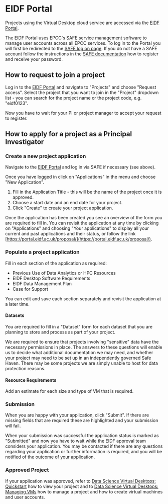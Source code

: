 # EIDF Portal

Projects using the Virtual Desktop cloud service are accessed via the
[EIDF Portal](https://portal.eidf.ac.uk/).

The EIDF Portal uses EPCC's SAFE service management software to manage
user accounts across all EPCC services. To log in to the Portal you
will first be redirected to the [SAFE log on
page](https://safe.epcc.ed.ac.uk).  If you do not have a SAFE account
follow the instructions in the [SAFE
documentation](https://epcced.github.io/safe-docs/safe-for-users/) how
to register and receive your password.

## How to request to join a project

Log in to the [EIDF Portal](https://portal.eidf.ac.uk/) and
navigate to "Projects" and choose "Request access".
Select the project that you want to join in the "Project" dropdown list -
you can search for the project name or the project code, e.g. "eidf0123".

Now you have to wait for your PI or project manager to accept your request to register.

## How to apply for a project as a Principal Investigator

### Create a new project application

Navigate to the [EIDF Portal](https://portal.eidf.ac.uk/) and log
in via SAFE if necessary (see above).

Once you have logged in click on "Applications" in the menu and choose "New Application".

1. Fill in the Application Title - this will be the name of the project once it is approved.
1. Choose a start date and an end date for your project.
1. Click "Create" to create your project application.

Once the application has been created you see an overview of the form you are
required to fill in. You can revisit the application at any time by clicking on
"Applications" and choosing "Your applications" to display all your current and past
applications and their status, or follow the link
[https://portal.eidf.ac.uk/proposal/](https://portal.eidf.ac.uk/proposal/).

### Populate a project application

Fill in each section of the application as required:

* Previous Use of Data Analytics or HPC Resources
* EIDF Desktop Software Requirements
* EIDF Data Management Plan
* Case for Support

You can edit and save each section separately and revisit the application at a later time.

#### Datasets

You are required to fill in a "Dataset" form for each dataset that you are planning to store and process as part of your project.

We are required to ensure that projects involving "sensitive" data have the necessary permissions in place.
The answers to these questions will enable us to decide what additional documentation we may need, and whether your project may need to be set up in an independently governed Safe Haven.
There may be some projects we are simply unable to host for data protection reasons.

#### Resource Requirements

Add an estimate for each size and type of VM that is required.

### Submission

When you are happy with your application, click "Submit".
If there are missing fields that are required these are highlighted and your submission will fail.

When your submission was successful the application status is marked as "Submitted" and
now you have to wait while the EIDF approval team considers your application.
You may be contacted if there are any questions regarding your application or further
information is required,
and you will be notified of the outcome of your application.

### Approved Project

If your application was approved, refer to
[Data Science Virtual Desktops: Quickstart](../services/virtualmachines/quickstart.md)
how to view your project and to
[Data Science Virtual Desktops: Managing VMs](../services/virtualmachines/docs.md)
how to manage a project and how to create virtual machines and user accounts.

